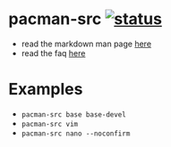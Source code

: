 # pacman-src [![status](https://travis-ci.com/tim241/pacman-src.svg?branch=master)](https://travis-ci.com/tim241/pacman-src)
* read the markdown man page [here](docs/man.md)
* read the faq [here](docs/faq.md)

# Examples
 * `pacman-src base base-devel`
 * `pacman-src vim`
 * `pacman-src nano --noconfirm`
